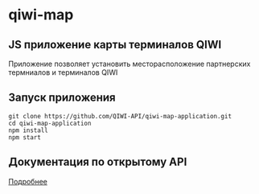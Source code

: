 # qiwi-map 

##  JS приложение карты терминалов QIWI
Приложение позволяет установить месторасположение партнерских термниалов и терминалов QIWI

## Запуск приложения 
~~~shell
git clone https://github.com/QIWI-API/qiwi-map-application.git
cd qiwi-map-application
npm install
npm start
~~~

## Документация по открытому API
<a href="https://developer.qiwi.com/qiwi-map/qiwi-map_ru.html">Подробнее</a>

